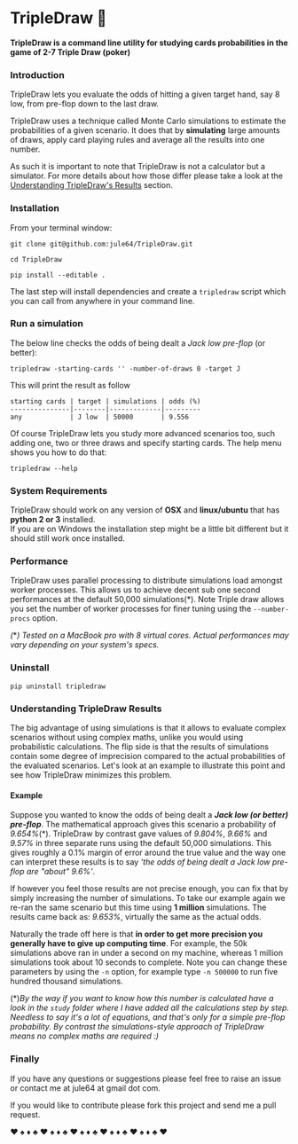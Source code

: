 TripleDraw :dart:
================


**TripleDraw is a command line utility for studying cards probabilities in the game of 2-7 Triple Draw (poker)**


### Introduction

TripleDraw lets you evaluate the odds of hitting a given target hand, say 8 low, from pre-flop down to the last draw.

TripleDraw uses a technique called Monte Carlo simulations to estimate the probabilities of a given scenario.  It does that by  **simulating** large amounts of draws, apply card playing rules and average all the results into one number.  

As such it is important to note that TripleDraw is not a calculator but a simulator.  For more details about how those differ please take a look at the [Understanding TripleDraw's Results](#understanding-tripledraw-results) section.

### Installation


From your terminal window:

`git clone git@github.com:jule64/TripleDraw.git`

`cd TripleDraw`

`pip install --editable .`


The last step will install dependencies and create a `tripledraw` script which you can call from anywhere in your command line.

### Run a simulation

The below line checks the odds of being dealt a *Jack low pre-flop* (or better):

`tripledraw -starting-cards '' -number-of-draws 0 -target J`

This will print the result as follow  


```
starting cards | target | simulations | odds (%)
---------------|--------|-------------|---------
any            | J low  | 50000       | 9.556
```

Of course TripleDraw lets you study more advanced scenarios too, such adding one, two or three draws and specify starting cards.  The help menu shows you how to do that:  

`tripledraw --help`


### System Requirements

TripleDraw should work on any version of **OSX** and **linux/ubuntu** that has **python 2 or 3** installed.  
If you are on Windows the installation step might be a little bit different but it should still work once installed.



### Performance

TripleDraw uses parallel processing to distribute simulations load amongst worker processes.  This allows us to achieve decent sub one second performances at the default 50,000 simulations(\*).  Note Triple draw allows you set the number of worker processes for finer tuning using the `--number-procs` option.  

*(*\**) Tested on a MacBook pro with 8 virtual cores. Actual performances may vary depending on your system's specs.*



### Uninstall

`pip uninstall tripledraw`



### Understanding TripleDraw Results

The big advantage of using simulations is that it allows to evaluate complex scenarios without using complex maths, unlike you would using probabilistic calculations.
The flip side is that the results of simulations contain some degree of imprecision compared to the actual probabilities of the evaluated scenarios.  Let's look at an example to illustrate this point and see how TripleDraw minimizes this problem.


#### Example

Suppose you wanted to know the odds of being dealt a ***Jack low (or better) pre-flop***.  The mathematical approach gives this scenario a probability of *9.654%*(\*). TripleDraw by contrast gave values of *9.804%*, *9.66%* and *9.57%* in three separate runs using the default 50,000 simulations.  This gives roughly a 0.1% margin of error around the true value and the way one can interpret these results is to say *'the odds of being dealt a Jack low pre-flop are "about" 9.6%'*.  

If however you feel those results are not precise enough, you can fix that by simply increasing the number of simulations.  To take our example again we re-ran the same scenario but this time using **1 million** simulations.  The results came back as: *9.653%*, virtually the same as the actual odds.

Naturally the trade off here is that **in order to get more precision you generally have to give up computing time**.  For example, the 50k simulations above ran in under a second on my machine, whereas 1 million simulations took about 10 seconds to complete.  Note you can change these parameters by using the `-n` option, for example type `-n 500000` to run five hundred thousand simulations.


(\*)*By the way if you want to know how this number is calculated have a look in the `study` folder where I have added all the calculations step by step. Needless to say it's a lot of equations, and that's only for a simple pre-flop probability.  By contrast the simulations-style approach of TripleDraw means no complex maths are required :)*


### Finally


If you have any questions or suggestions please feel free to raise an issue or contact me at jule64 at gmail dot com.

If you would like to contribute please fork this project and send me a pull request.



:hearts: :spades: :diamonds: :clubs: :hearts: :spades: :diamonds: :clubs: :hearts: :spades: :diamonds: :clubs: :hearts: :spades: :diamonds: :clubs: :hearts: :spades: :diamonds: :clubs: :hearts:
